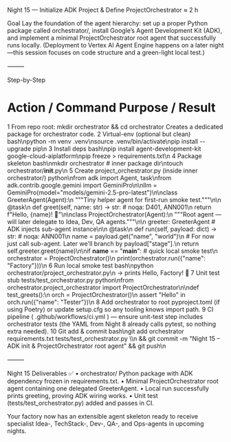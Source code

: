 Night 15 — Initialize ADK Project & Define ProjectOrchestrator  ≈ 2 h

Goal
Lay the foundation of the agent hierarchy: set up a proper Python package called orchestrator/, install Google’s Agent Development Kit (ADK), and implement a minimal ProjectOrchestrator root agent that successfully runs locally.
(Deployment to Vertex AI Agent Engine happens on a later night—this session focuses on code structure and a green-light local test.)

⸻

Step-by-Step

#	Action / Command	Purpose / Result
1	From repo root: mkdir orchestrator && cd orchestrator	Creates a dedicated package for orchestrator code.
2	Virtual-env (optional but clean)	bash\npython -m venv .venv\nsource .venv/bin/activate\npip install --upgrade pip\n
3	Install deps	bash\npip install agent-development-kit google-cloud-aiplatform\npip freeze > requirements.txt\n
4	Package skeleton	bash\nmkdir orchestrator  # inner package dir\ntouch orchestrator/__init__.py\n
5	Create project_orchestrator.py (inside inner orchestrator/)	python\nfrom adk import Agent, task\nfrom adk.contrib.google.gemini import GeminiPro\n\nllm = GeminiPro(model=\"models/gemini-2.5-pro-latest\")\n\nclass GreeterAgent(Agent):\n    \"\"\"Tiny helper agent for first-run smoke test.\"\"\"\n\n    @task\n    def greet(self, name: str) -> str:  # noqa: D401, ANN001\n        return f\"Hello, {name}! 👋\"\n\nclass ProjectOrchestrator(Agent):\n    \"\"\"Root agent — will later delegate to Idea, Dev, QA agents.\"\"\"\n\n    greeter: GreeterAgent  # ADK injects sub-agent instance\n\n    @task\n    def run(self, payload: dict) -> str:  # noqa: ANN001\n        name = payload.get(\"name\", \"world\")\n        # For now just call sub-agent.  Later we'll branch by payload[\"stage\"].\n        return self.greeter.greet(name)\n\nif __name__ == \"__main__\":  # quick local smoke test\n    orchestrator = ProjectOrchestrator()\n    print(orchestrator.run({\"name\": \"Factory\"}))\n
6	Run local smoke test	bash\npython orchestrator/project_orchestrator.py\n → prints Hello, Factory! 👋
7	Unit test stub tests/test_orchestrator.py	python\nfrom orchestrator.project_orchestrator import ProjectOrchestrator\n\ndef test_greets():\n    orch = ProjectOrchestrator()\n    assert \"Hello\" in orch.run({\"name\": \"Tester\"})\n
8	Add orchestrator to root pyproject.toml (if using Poetry) or update setup.cfg so any tooling knows import path.	
9	CI pipeline ( .github/workflows/ci.yml ) — ensure unit-test step includes orchestrator tests (the YAML from Night 8 already calls pytest, so nothing extra needed).	
10	Git add & commit	bash\ngit add orchestrator requirements.txt tests/test_orchestrator.py \\\n    && git commit -m \"Night 15 – ADK init & ProjectOrchestrator root agent\" && git push\n


⸻

Night 15 Deliverables ✅
	•	orchestrator/ Python package with ADK dependency frozen in requirements.txt.
	•	Minimal ProjectOrchestrator root agent containing one delegated GreeterAgent.
	•	Local run successfully prints greeting, proving ADK wiring works.
	•	Unit test (tests/test_orchestrator.py) added and passes in CI.

Your factory now has an extensible agent skeleton ready to receive specialist Idea-, TechStack-, Dev-, QA-, and Ops-agents in upcoming nights.
